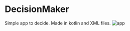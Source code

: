 # DecisionMaker
Simple app to decide. Made in kotlin and XML files.
![app](https://github.com/bphaggard/DecisionMaker/assets/129317531/e02d4649-b375-48c7-abd6-8259f4b2a02e)
